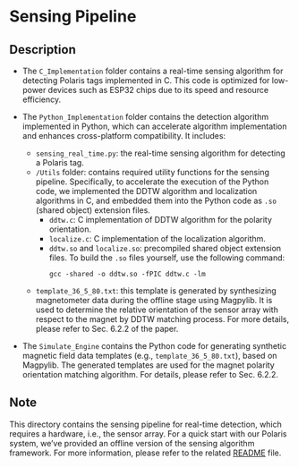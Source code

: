 # Sensing Pipeline

## Description
- The `C_Implementation` folder contains a real-time sensing algorithm for detecting Polaris tags implemented in C. 
This code is optimized for low-power devices such as ESP32 chips due to its speed and resource efficiency.

- The `Python_Implementation` folder contains the detection algorithm implemented in Python, which can accelerate algorithm implementation and enhances cross-platform compatibility. It includes:
    - `sensing_real_time.py`: 
    the real-time sensing algorithm for detecting a Polaris tag.
    - `/Utils` folder: 
    contains required utility functions for the sensing pipeline. Specifically, to accelerate the execution of the Python code, we implemented the DDTW algorithm and localization algorithms in C, and embedded them into the Python code as  `.so` (shared object) extension files.
        - `ddtw.c`: C implementation of DDTW algorithm for the polarity orientation.
        - `localize.c`: C implementation of the localization algorithm.
        - `ddtw.so` and `localize.so`: precompiled shared object extension files. 
        To build the `.so` files yourself, use the following command:
            ```
            gcc -shared -o ddtw.so -fPIC ddtw.c -lm 
            ```
    - `template_36_5_80.txt`: 
    this template is generated by synthesizing magnetometer data during the offline stage using Magpylib. 
    It is used to determine the relative orientation of the sensor array with respect to the magnet by DDTW matching process. 
    For more details, please refer to Sec. 6.2.2 of the paper.

- The `Simulate_Engine` contains the Python code for generating synthetic magnetic field data templates (e.g., `template_36_5_80.txt`), based on Magpylib. 
The generated templates are used for the magnet polarity orientation matching algorithm. 
For details, please refer to Sec. 6.2.2.

## Note
This directory contains the sensing pipeline for real-time detection, which requires a hardware, i.e., the sensor array.
For a quick start with our Polaris system, we’ve provided an offline version of the sensing algorithm framework. 
For more information, please refer to the related [README](../../Evaluation/README.md) file.